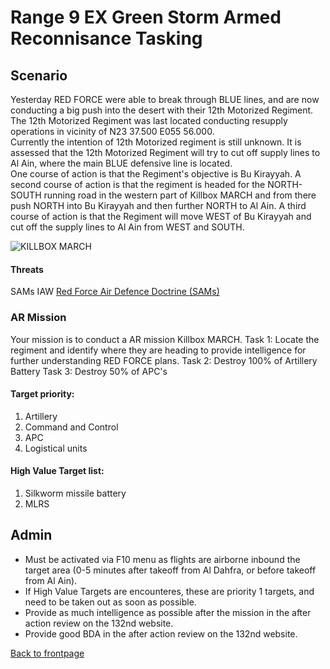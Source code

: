 # Range 9 EX Green Storm Armed Reconnisance Tasking

## Scenario
Yesterday RED FORCE were able to break through BLUE lines, and are now conducting a big push into the desert with their 12th Motorized Regiment.<br>
The 12th Motorized Regiment was last located conducting resupply operations in vicinity of N23 37.500 E055 56.000.<br>
Currently the intention of 12th Motorized regiment is still unknown. It is assessed that the 12th Motorized Regiment will try to cut off supply lines to Al Ain, where the main BLUE defensive line is located. <br>
One course of action is that the Regiment's objective is Bu Kirayyah. A second course of action is that the regiment is headed for the NORTH-SOUTH running road in the western part of Killbox MARCH and from there push NORTH into 
Bu Kirayyah and then further NORTH to Al Ain. A third course of action is that the Regiment will move WEST of Bu Kirayyah and cut off the supply lines to Al Ain from WEST and SOUTH.

![KILLBOX MARCH](/ATRM_Brief/Pictures/EX_GREENSTORM_R9_AR.PNG)


#### Threats
SAMs IAW [Red Force Air Defence Doctrine (SAMs)](/ATRM_Brief/Pages/Generic_airdefence.html)  


### AR Mission
Your mission is to conduct a AR mission Killbox MARCH.
Task 1: Locate the regiment and identify where they are heading to provide intelligence for further understanding RED FORCE plans.
Task 2: Destroy 100% of Artillery Battery
Task 3: Destroy 50% of APC's


#### Target priority:
1. Artillery
2. Command and Control
3. APC
4. Logistical units


#### High Value Target list: 
1. Silkworm missile battery
2. MLRS


## Admin
- Must be activated via F10 menu as flights are airborne inbound the target area (0-5 minutes after takeoff from Al Dahfra, or before takeoff from Al Ain).
- If High Value Targets are encounteres, these are priority 1 targets, and need to be taken out as soon as possible.
- Provide as much intelligence as possible after the mission in the after action review on the 132nd website.
- Provide good BDA in the after action review on the 132nd website.






[Back to frontpage](https://132nd-vwing.github.io/ATRM_Brief/)
